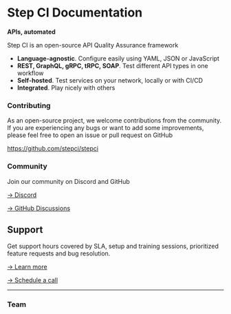 <script setup>
import { VPTeamMembers } from 'vitepress/theme'

const members = [
  {
    avatar: 'https://avatars.githubusercontent.com/u/113339114?v=4',
    name: 'Sebastian Wißmüller',
    title: 'Business',
    links: [
      { icon: 'linkedin', link: 'https://de.linkedin.com/in/sebastian-wissmueller' },
    ]
  },
  {
    avatar: 'https://avatars.githubusercontent.com/u/10400064?v=4',
    name: 'Mish Ushakov',
    title: 'Technology',
    links: [
      { icon: 'github', link: 'https://github.com/mishushakov' },
    ]
  }
]
</script>

# Step CI Documentation

**APIs, automated**

Step CI is an open-source API Quality Assurance framework

- **Language-agnostic**. Configure easily using YAML, JSON or JavaScript
- **REST, GraphQL, gRPC, tRPC, SOAP**. Test different API types in one workflow
- **Self-hosted**. Test services on your network, locally or with CI/CD
- **Integrated**. Play nicely with others

### Contributing

As an open-source project, we welcome contributions from the community. If you are experiencing any bugs or want to add some improvements, please feel free to open an issue or pull request on GitHub

https://github.com/stepci/stepci

### Community

Join our community on Discord and GitHub

[→ Discord](https://discord.gg/KqJJzJ3BTu)

[→ GitHub Discussions](https://github.com/stepci/stepci/discussions)

## Support

Get support hours covered by SLA, setup and training sessions, prioritized feature requests and bug resolution.

[→ Learn more](https://stepci.com/#pricing)

[→ Schedule a call](https://cal.com/wissmueller/30-minute-call)

<hr />

### Team

<VPTeamMembers size="small" :members="members" />
